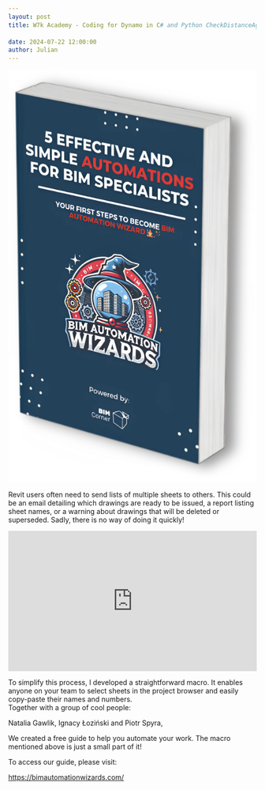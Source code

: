 ```yaml
---
layout: post  
title: W7k Academy - Coding for Dynamo in C# and Python CheckDistanceAgainstHeight

date: 2024-07-22 12:00:00
author: Julian
---
```

![PostPage](/images/2024_BlogPost/BIM-Automation-Wizards-A4-Cover.png)

<!--excerpt-->

Revit users often need to send lists of multiple sheets to others. This could be an email detailing which drawings are ready to be issued, a report listing sheet names, or a warning about drawings that will be deleted or superseded. Sadly, there is no way of doing it quickly!  

<div>
  <div style="position:relative;padding-top:56.25%;">
    <iframe src="https://www.youtube.com/embed/axhAclXsYbg?si=5IyFbhCKVkMKrY4A" frameborder="0" allowfullscreen
      style="position:absolute;top:0;left:0;width:100%;height:100%;"></iframe>
  </div>
</div>

To simplify this process, I developed a straightforward macro. It enables anyone on your team to select sheets in the project browser and easily copy-paste their names and numbers.  
Together with a group of cool people:  
  
Natalia Gawlik, Ignacy Łoziński and Piotr Spyra,  
  
We created a free guide to help you automate your work. The macro mentioned above is just a small part of it!  

To access our guide, please visit:  

https://bimautomationwizards.com/
